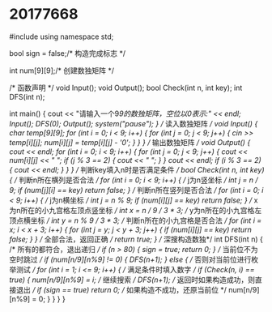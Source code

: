 # 20177668
#include <iostream>
using namespace std;

bool sign = false;/* 构造完成标志 */

int num[9][9];/* 创建数独矩阵 */

/* 函数声明 */
void Input();
void Output();
bool Check(int n, int key);
int DFS(int n);

int main()
{
    cout << "请输入一个9*9的数独矩阵，空位以0表示:" << endl;
    Input();
    DFS(0);
    Output();
    system("pause");
}
/* 读入数独矩阵 */
void Input()
{
    char temp[9][9];
    for (int i = 0; i < 9; i++)
    {
        for (int j = 0; j < 9; j++)
        {
            cin >> temp[i][j];
            num[i][j] = temp[i][j] - '0';
        }
    }
}
/* 输出数独矩阵 */
void Output()
{
    cout << endl;
    for (int i = 0; i < 9; i++)
    {
        for (int j = 0; j < 9; j++)
        {
            cout << num[i][j] << " ";
            if (j % 3 == 2)
            {
                cout << "   ";
            }
        }
        cout << endl;
        if (i % 3 == 2)
        {
            cout << endl;
        }
    }
}
/* 判断key填入n时是否满足条件 */
bool Check(int n, int key)
{
    /* 判断n所在横列是否合法 */
    for (int i = 0; i < 9; i++)
    {
        /* j为n竖坐标 */
        int j = n / 9;
        if (num[j][i] == key) return false;
    }
    /* 判断n所在竖列是否合法 */
    for (int i = 0; i < 9; i++)
    {
        /* j为n横坐标 */
        int j = n % 9;
        if (num[i][j] == key) return false;
    }
    /* x为n所在的小九宫格左顶点竖坐标 */
    int x = n / 9 / 3 * 3;
    /* y为n所在的小九宫格左顶点横坐标 */
    int y = n % 9 / 3 * 3;
    /* 判断n所在的小九宫格是否合法 */
    for (int i = x; i < x + 3; i++)
    {
        for (int j = y; j < y + 3; j++)
        {
            if (num[i][j] == key) return false;
        }
    }
    /* 全部合法，返回正确 */
    return true;
}
/* 深搜构造数独*/
int DFS(int n)
{
    /* 所有的都符合，退出递归 */
    if (n > 80)
    {
        sign = true;
        return 0;
    }
    /* 当前位不为空时跳过 */
    if (num[n/9][n%9] != 0)
    {
        DFS(n+1);
    }
    else
    {
        /* 否则对当前位进行枚举测试 */
        for (int i = 1; i <= 9; i++)
        {
            /* 满足条件时填入数字 */
            if (Check(n, i) == true)
            {
                num[n/9][n%9] = i;
                /* 继续搜索 */
                DFS(n+1);
                /* 返回时如果构造成功，则直接退出 */
                if (sign == true) return 0;
                /* 如果构造不成功，还原当前位 */
                num[n/9][n%9] = 0;
            }
        }
    }
}
